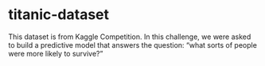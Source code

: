 # titanic-dataset
This dataset is from Kaggle Competition. In this challenge, we were asked to build a predictive model that answers the question: “what sorts of people were more likely to survive?” 
